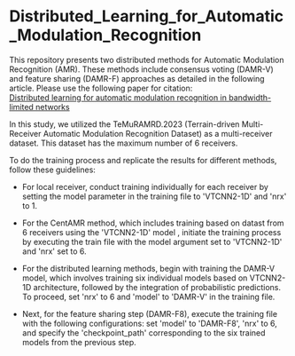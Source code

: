 # Distributed_Learning_for_Automatic_Modulation_Recognition

This repository presents two distributed methods for Automatic Modulation Recognition (AMR). These methods include consensus voting (DAMR-V) and feature sharing (DAMR-F) approaches as detailed in the following article. Please use the following paper for citation:  
[Distributed learning for automatic modulation recognition in bandwidth-limited networks](https://www.spiedigitallibrary.org/conference-proceedings-of-spie/13057/130570X/Distributed-learning-for-automatic-modulation-recognition-in-bandwidth-limited-networks/10.1117/12.3013532.short)

In this study, we utilized the TeMuRAMRD.2023 (Terrain-driven Multi-Receiver Automatic Modulation Recognition Dataset) as a multi-receiver dataset. This dataset has the maximum number of 6 receivers.

To do the training process and replicate the results for different methods, follow these guidelines:   
- For local receiver, conduct training individually for each receiver by setting the model parameter in the training file to 'VTCNN2-1D' and 'nrx' to 1.
  
- For the CentAMR method, which includes training based on datast from 6 receivers using the 'VTCNN2-1D' model , initiate the training process by executing the train file with the model argument set to 'VTCNN2-1D' and 'nrx' set to 6.
  
- For the distributed learning methods, begin with training the DAMR-V model, which involves training six individual models based on VTCNN2-1D architecture, followed by the integration of probabilistic predictions. To proceed, set 'nrx' to 6 and 'model' to 'DAMR-V' in the training file.
  
 - Next, for the feature sharing step (DAMR-F8), execute the training file with the following configurations: set 'model' to 'DAMR-F8', 'nrx' to 6, and specify the 'checkpoint_path' corresponding to the six trained models from the previous step.
